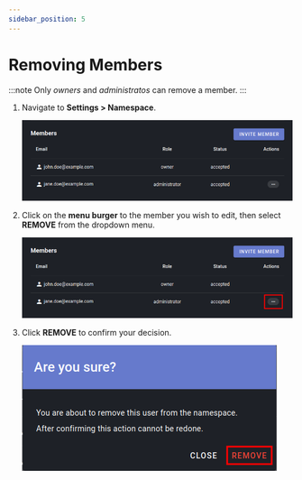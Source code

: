 ```yaml
--- 
sidebar_position: 5
---
```


# Removing Members

:::note
Only *owners* and *administratos* can remove a member.
:::

1. Navigate to **Settings > Namespace**.

   ![](/img/members/list.png)

2. Click on the **menu burger** to the member you wish to edit, then select
   **REMOVE** from the dropdown menu.

   ![](/img/members/list-with-burguer-menu-red-square.png)

3. Click **REMOVE** to confirm your decision.

   ![](/img/members/remove-with-red-square.png)
